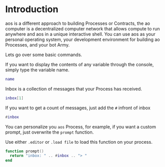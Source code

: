 # Introduction

aos is a different approach to building Processes or Contracts, the ao computer is a decentralized computer network that allows compute to run anywhere and aos in a unique
interactive shell. You can use aos as your personal operating system, your development environment for building ao Processes, and your bot Army.

Lets go over some basic commands.

If you want to display the contents of any variable through the console, simply type the variable name.

```lua
name
```

Inbox is a collection of messages that your Process has received.

```lua
inbox[1]
```

If you want to get a count of messages, just add the `#` infront of inbox

```lua
#inbox
```

You can personalize you `aos` Process, for example, if you want a custom prompt, just
overwrite the `prompt` function.

Use either `.editor` or `.load file` to load this function on your process.

```lua
function prompt()
  return "inbox: " .. #inbox .. "> "
end
```
